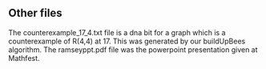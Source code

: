 ## Other files

The counterexample_17_4.txt file is a dna bit for a graph which is a counterexample of R(4,4) at 17. This was generated
by our buildUpBees algorithm. The ramseyppt.pdf file was the powerpoint presentation given at Mathfest.